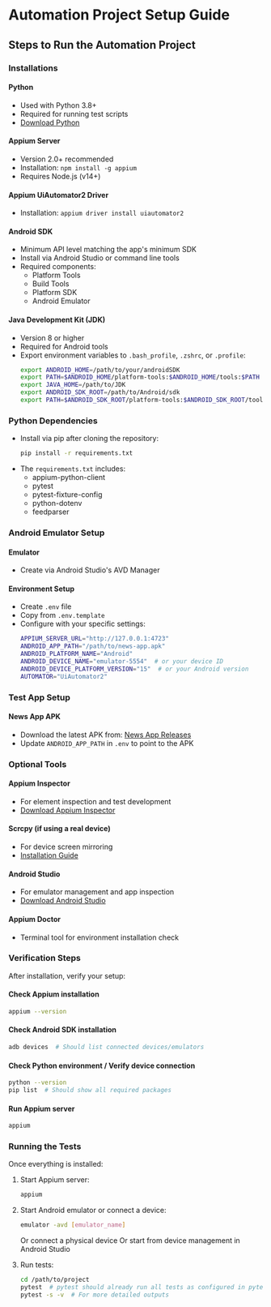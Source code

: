 # Automation Project Setup Guide

## Steps to Run the Automation Project

### Installations

#### Python
- Used with Python 3.8+
- Required for running test scripts
- [Download Python](https://www.python.org/downloads/)

#### Appium Server
- Version 2.0+ recommended
- Installation: `npm install -g appium`
- Requires Node.js (v14+)

#### Appium UiAutomator2 Driver
- Installation: `appium driver install uiautomator2`

#### Android SDK
- Minimum API level matching the app's minimum SDK
- Install via Android Studio or command line tools
- Required components:
  - Platform Tools
  - Build Tools
  - Platform SDK
  - Android Emulator

#### Java Development Kit (JDK)
- Version 8 or higher
- Required for Android tools
- Export environment variables to `.bash_profile`, `.zshrc`, or `.profile`:
  ```sh
  export ANDROID_HOME=/path/to/your/androidSDK 
  export PATH=$ANDROID_HOME/platform-tools:$ANDROID_HOME/tools:$PATH
  export JAVA_HOME=/path/to/JDK
  export ANDROID_SDK_ROOT=/path/to/Android/sdk
  export PATH=$ANDROID_SDK_ROOT/platform-tools:$ANDROID_SDK_ROOT/tools:$PATH
  ```

### Python Dependencies
- Install via pip after cloning the repository:
  ```sh
  pip install -r requirements.txt
  ```
- The `requirements.txt` includes:
  - appium-python-client
  - pytest
  - pytest-fixture-config
  - python-dotenv
  - feedparser

### Android Emulator Setup

#### Emulator
- Create via Android Studio's AVD Manager

#### Environment Setup
- Create `.env` file
- Copy from `.env.template`
- Configure with your specific settings:
  ```sh
  APPIUM_SERVER_URL="http://127.0.0.1:4723"
  ANDROID_APP_PATH="/path/to/news-app.apk"
  ANDROID_PLATFORM_NAME="Android"
  ANDROID_DEVICE_NAME="emulator-5554"  # or your device ID
  ANDROID_DEVICE_PLATFORM_VERSION="15"  # or your Android version
  AUTOMATOR="UiAutomator2"
  ```

### Test App Setup

#### News App APK
- Download the latest APK from: [News App Releases](https://github.com/bubelov/news/releases)
- Update `ANDROID_APP_PATH` in `.env` to point to the APK

### Optional Tools

#### Appium Inspector
- For element inspection and test development
- [Download Appium Inspector](https://github.com/appium/appium-inspector/releases)

#### Scrcpy (if using a real device)
- For device screen mirroring
- [Installation Guide](https://github.com/Genymobile/scrcpy)

#### Android Studio
- For emulator management and app inspection
- [Download Android Studio](https://developer.android.com/studio)

#### Appium Doctor
- Terminal tool for environment installation check

### Verification Steps
After installation, verify your setup:

#### Check Appium installation
```sh
appium --version
```

#### Check Android SDK installation
```sh
adb devices  # Should list connected devices/emulators
```

#### Check Python environment / Verify device connection
```sh
python --version
pip list  # Should show all required packages
```

#### Run Appium server
```sh
appium
```

### Running the Tests
Once everything is installed:

1. Start Appium server:
   ```sh
   appium
   ```

2. Start Android emulator or connect a device:
   ```sh
   emulator -avd [emulator_name]  
   ```
   Or connect a physical device
   Or start from device management in Android Studio

3. Run tests:
   ```sh
   cd /path/to/project
   pytest  # pytest should already run all tests as configured in pytest.ini
   pytest -s -v  # For more detailed outputs
   ```
